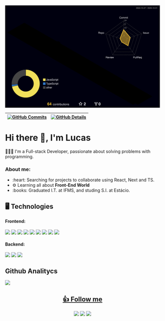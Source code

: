 ![Status](./profile-3d-contrib/profile-night-rainbow.svg)

 | [![GitHub Commits](http://github-profile-summary-cards.vercel.app/api/cards/productive-time?username=lucas-lourencoo&theme=dracula&utcOffset=-3)](https://github.com/vn7n24fzkq/github-profile-summary-cards) | [![GitHub Details](http://github-profile-summary-cards.vercel.app/api/cards/profile-details?username=lucas-lourencoo&theme=dracula)](https://github.com/vn7n24fzkq/github-profile-summary-cards) |  
 | ----------- | ----------- |

# Hi there 👋, I'm Lucas

👨🏻‍💻 I'm a Full-stack Developer, passionate about solving problems with programming.

### About me:
<ul>
  <li>:heart: Searching for projects to collaborate using React, Next and TS.</li>
  <li>⚙️ Learning all about <strong>Front-End World</strong></li>
  <li>:books: Graduated I.T. at IFMS, and studing S.I. at Estácio.</li>
</ul>

## 🖥️ Technologies

#### Frontend:
<div style="display: inline_block">
  <img src="https://img.shields.io/badge/React-20232A?style=for-the-badge&logo=react&logoColor=61DAFB">
  <img src="https://img.shields.io/badge/next.js-000000?style=for-the-badge&logo=nextdotjs&logoColor=white">
  <img src="https://img.shields.io/badge/vite-%23646CFF.svg?style=for-the-badge&logo=vite&logoColor=white">
  <img src="https://img.shields.io/badge/HTML5-E34F26?style=for-the-badge&logo=html5&logoColor=white">
  <img src="https://img.shields.io/badge/CSS3-1572B6?style=for-the-badge&logo=css3&logoColor=white">
  <img src="https://img.shields.io/badge/React%20Hook%20Form-%23EC5990.svg?style=for-the-badge&logo=reacthookform&logoColor=white">
  <img src="https://img.shields.io/badge/styled--components-DB7093?style=for-the-badge&logo=styled-components&logoColor=white">
  <img src="https://img.shields.io/badge/TypeScript-2F72BC?style=for-the-badge&logo=typescript&logoColor=white" target="_blank">
  <img src="https://img.shields.io/badge/Redux-593D88?style=for-the-badge&logo=redux&logoColor=white">
</div>

#### Backend:
<div style="display: inline_block">
  <img src="https://img.shields.io/badge/Node.js-339933?style=for-the-badge&logo=nodedotjs&logoColor=white">
  <img src="https://img.shields.io/badge/MySQL-005C84?style=for-the-badge&logo=mysql&logoColor=white">
  <img src="https://img.shields.io/badge/SQLite-07405E?style=for-the-badge&logo=sqlite&logoColor=white">
</div>

## Github Analitycs
<div style="display: flex; align-items: flex-start;">
  <a href="https://github.com/lucas-lourencoo">
  <!--<img style="height: 12rem;" src="https://github-readme-stats.vercel.app/api?username=lucas-lourencoo&theme=react"/>-->
  <img style="height: 12rem;" src="https://github-readme-stats.vercel.app/api/top-langs/?username=lucas-lourencoo&theme=react&layout=compact"/>
</div>

<h2 align="center"> 👍 Follow me</h2>
 
<div align="center"> 
  <a href="https://www.instagram.com/lucas_lourencoo_/" target="_blank"><img src="https://img.shields.io/badge/-Instagram-%23E4405F?style=for-the-badge&logo=instagram&logoColor=white" target="_blank"></a>
  <a href="https://www.facebook.com/lucas.lourencosilva/" target="_blank"><img src="https://img.shields.io/badge/Facebook-1877F2?style=for-the-badge&logo=facebook&logoColor=white"></a>
   <a href="https://www.linkedin.com/in/lucas-lourenco2802/" target="_blank"><img src="https://img.shields.io/badge/-LinkedIn-%230077B5?style=for-the-badge&logo=linkedin&logoColor=white" target="_blank"></a> 
 </div> 
